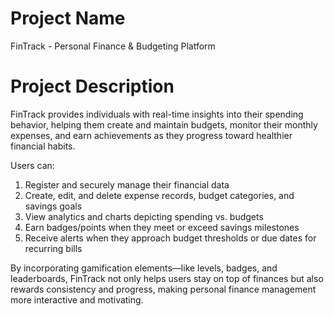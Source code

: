 # Project Name
FinTrack - Personal Finance & Budgeting Platform

# Project Description

FinTrack provides individuals with real-time insights into their spending behavior, helping them create and maintain budgets, monitor their monthly expenses, and earn achievements as they progress toward healthier financial habits.

Users can:

 1) Register and securely manage their financial data
 2) Create, edit, and delete expense records, budget categories, and savings goals
 3) View analytics and charts depicting spending vs. budgets
 4) Earn badges/points when they meet or exceed savings milestones
 5) Receive alerts when they approach budget thresholds or due dates for recurring bills

By incorporating gamification elements—like levels, badges, and leaderboards, FinTrack not only helps users stay on top of finances but also rewards consistency and progress, making personal finance management more interactive and motivating.
